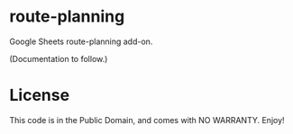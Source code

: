 route-planning
==============

Google Sheets route-planning add-on.

(Documentation to follow.)

# License

This code is in the Public Domain, and comes with NO WARRANTY. Enjoy!

